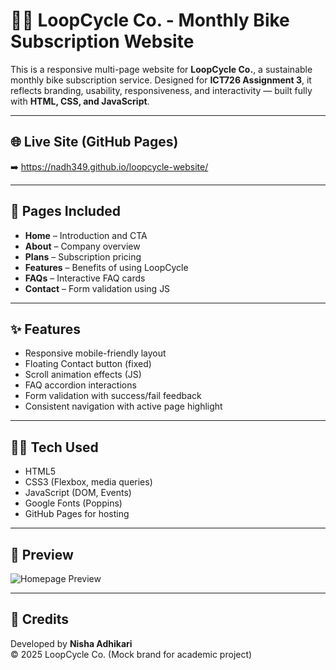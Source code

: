 # 🚴‍♀️ LoopCycle Co. - Monthly Bike Subscription Website

This is a responsive multi-page website for **LoopCycle Co.**, a sustainable monthly bike subscription service. Designed for **ICT726 Assignment 3**, it reflects branding, usability, responsiveness, and interactivity — built fully with **HTML, CSS, and JavaScript**.

---

## 🌐 Live Site (GitHub Pages)
➡️ https://nadh349.github.io/loopcycle-website/ 

---

## 📁 Pages Included

- **Home** – Introduction and CTA
- **About** – Company overview
- **Plans** – Subscription pricing
- **Features** – Benefits of using LoopCycle
- **FAQs** – Interactive FAQ cards
- **Contact** – Form validation using JS

---

## ✨ Features

- Responsive mobile-friendly layout
- Floating Contact button (fixed)
- Scroll animation effects (JS)
- FAQ accordion interactions
- Form validation with success/fail feedback
- Consistent navigation with active page highlight

---

## 👩‍💻 Tech Used

- HTML5
- CSS3 (Flexbox, media queries)
- JavaScript (DOM, Events)
- Google Fonts (Poppins)
- GitHub Pages for hosting

---

## 📸 Preview

![Homepage Preview](bicycle.jpg)

---

## 📣 Credits

Developed by **Nisha Adhikari**  
© 2025 LoopCycle Co. (Mock brand for academic project)
